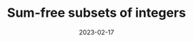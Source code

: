---
title: Sum-free subsets of integers
date: 2023-02-17
status:
notes: 02-17-23-reading.pdf
arxiv: 
slides: 
code:
site:
paper: test
presenters: Aaron Berger
series: Reading Group 
---